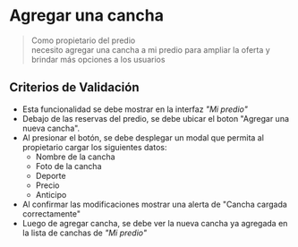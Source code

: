 
# Agregar una cancha
> Como propietario del predio  
necesito agregar una cancha a mi predio
para ampliar la oferta y brindar más opciones a los usuarios

## Criterios de Validación
- Esta funcionalidad se debe mostrar en la interfaz *"Mi predio"*
- Debajo de las reservas del predio, se debe ubicar el boton "Agregar una nueva cancha".
- Al presionar el botón, se debe desplegar un modal que permita al propietario cargar los siguientes datos:
    - Nombre de la cancha 
    - Foto de la cancha
    - Deporte
    - Precio
    - Anticipo
- Al confirmar las modificaciones mostrar una alerta de "Cancha cargada correctamente"
- Luego de agregar cancha, se debe ver la nueva cancha ya agregada en la lista de canchas de *"Mi predio"*